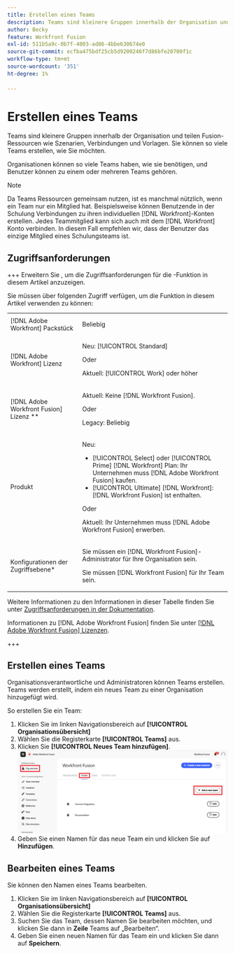 ```yaml
---
title: Erstellen eines Teams
description: Teams sind kleinere Gruppen innerhalb der Organisation und teilen Fusion-Ressourcen wie Szenarien, Verbindungen und Vorlagen. Sie können so viele Teams erstellen, wie Sie möchten.
author: Becky
feature: Workfront Fusion
exl-id: 511b5a9c-0b7f-4003-ad86-4bbe630674e0
source-git-commit: ecfba475bdf25cb5d9200246f7d86bfe20700f1c
workflow-type: tm+mt
source-wordcount: '351'
ht-degree: 1%

---
```


# Erstellen eines Teams

Teams sind kleinere Gruppen innerhalb der Organisation und teilen Fusion-Ressourcen wie Szenarien, Verbindungen und Vorlagen. Sie können so viele Teams erstellen, wie Sie möchten.

Organisationen können so viele Teams haben, wie sie benötigen, und Benutzer können zu einem oder mehreren Teams gehören.

>[!NOTE]
>
>Da Teams Ressourcen gemeinsam nutzen, ist es manchmal nützlich, wenn ein Team nur ein Mitglied hat. Beispielsweise können Benutzende in der Schulung Verbindungen zu ihren individuellen [!DNL Workfront]-Konten erstellen. Jedes Teammitglied kann sich auch mit dem [!DNL Workfront] Konto verbinden. In diesem Fall empfehlen wir, dass der Benutzer das einzige Mitglied eines Schulungsteams ist.

## Zugriffsanforderungen

+++ Erweitern Sie , um die Zugriffsanforderungen für die -Funktion in diesem Artikel anzuzeigen.

Sie müssen über folgenden Zugriff verfügen, um die Funktion in diesem Artikel verwenden zu können:

<table style="table-layout:auto">
 <col> 
 <col> 
 <tbody> 
  <tr> 
   <td role="rowheader">[!DNL Adobe Workfront] Packstück</td> 
   <td> <p>Beliebig</p> </td> 
  </tr> 
  <tr data-mc-conditions=""> 
   <td role="rowheader">[!DNL Adobe Workfront] Lizenz</td> 
   <td> <p>Neu: [!UICONTROL Standard]</p><p>Oder</p><p>Aktuell: [!UICONTROL Work] oder höher</p> </td> 
  </tr> 
  <tr> 
   <td role="rowheader">[!DNL Adobe Workfront Fusion] Lizenz **</td> 
   <td>
   <p>Aktuell: Keine [!DNL Workfront Fusion].</p>
   <p>Oder</p>
   <p>Legacy: Beliebig </p>
   </td> 
  </tr> 
  <tr> 
   <td role="rowheader">Produkt</td> 
   <td>
   <p>Neu:</p> <ul><li>[!UICONTROL Select] oder [!UICONTROL Prime] [!DNL Workfront] Plan: Ihr Unternehmen muss [!DNL Adobe Workfront Fusion] kaufen.</li><li>[!UICONTROL Ultimate] [!DNL Workfront]: [!DNL Workfront Fusion] ist enthalten.</li></ul>
   <p>Oder</p>
   <p>Aktuell: Ihr Unternehmen muss [!DNL Adobe Workfront Fusion] erwerben.</p>
   </td> 
  </tr>
  <tr data-mc-conditions=""> 
   <td role="rowheader">Konfigurationen der Zugriffsebene*</td> 
   <td> 
     <p>Sie müssen ein [!DNL Workfront Fusion]-Administrator für Ihre Organisation sein.</p>
     <p>Sie müssen [!DNL Workfront Fusion] für Ihr Team sein.</p>
   </td> 
  </tr> 
   </td> 
  </tr> 
 </tbody> 
</table>

Weitere Informationen zu den Informationen in dieser Tabelle finden Sie unter [Zugriffsanforderungen in der Dokumentation](/help/workfront-fusion/references/licenses-and-roles/access-level-requirements-in-documentation.md).

Informationen zu [!DNL Adobe Workfront Fusion] finden Sie unter [[!DNL Adobe Workfront Fusion] Lizenzen](/help/workfront-fusion/set-up-and-manage-workfront-fusion/licensing-operations-overview/license-automation-vs-integration.md).

+++



## Erstellen eines Teams

Organisationsverantwortliche und Administratoren können Teams erstellen. Teams werden erstellt, indem ein neues Team zu einer Organisation hinzugefügt wird.

So erstellen Sie ein Team:

1. Klicken Sie im linken Navigationsbereich auf **[!UICONTROL Organisationsübersicht]**
1. Wählen Sie die Registerkarte **[!UICONTROL Teams]** aus.
1. Klicken Sie **[!UICONTROL Neues Team hinzufügen]**.
   ![Team erstellen](assets/create-new-team-button.png)
1. Geben Sie einen Namen für das neue Team ein und klicken Sie auf **Hinzufügen**.

## Bearbeiten eines Teams

Sie können den Namen eines Teams bearbeiten.

1. Klicken Sie im linken Navigationsbereich auf **[!UICONTROL Organisationsübersicht]**
1. Wählen Sie die Registerkarte **[!UICONTROL Teams]** aus.
1. Suchen Sie das Team, dessen Namen Sie bearbeiten möchten, und klicken Sie dann in **Zeile** Teams auf „Bearbeiten“.
1. Geben Sie einen neuen Namen für das Team ein und klicken Sie dann auf **Speichern**.

